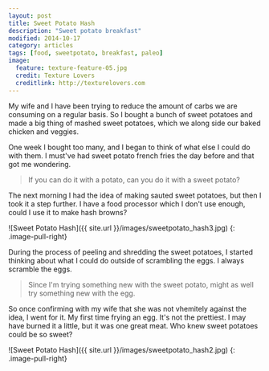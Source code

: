 ```yaml
---
layout: post
title: Sweet Potato Hash
description: "Sweet potato breakfast"
modified: 2014-10-17
category: articles
tags: [food, sweetpotato, breakfast, paleo]
image:
  feature: texture-feature-05.jpg
  credit: Texture Lovers
  creditlink: http://texturelovers.com
---
```


My wife and I have been trying to reduce the amount of carbs we are consuming on a regular basis.  So I bought a bunch of sweet potatoes and made a big thing of mashed sweet potatoes, which we along side our baked chicken and veggies.

One week I bought too many, and I began to think of what else I could do with them.  I must've had sweet potato french fries the day before and that got me wondering.

 > If you can do it with a potato, can you do it with a sweet potato?

The next morning I had the idea of making sauted sweet potatoes, but then I took it a step further.  I have a food processor which I don't use enough, could I use it to make hash browns?

![Sweet Potato Hash]({{ site.url }}/images/sweetpotato_hash3.jpg)
{: .image-pull-right}

During the process of peeling and shredding the sweet potatoes, I started thinking about what I could do outside of scrambling the eggs.  I always scramble the eggs.

 > Since I'm trying something new with the sweet potato, might as well try something new with the egg.

So once confirming with my wife that she was not vhemitely against the idea, I went for it.  My first time frying an egg.  It's not the prettiest.  I may have burned it a little, but it was one great meat.  Who knew sweet potatoes could be so sweet?

![Sweet Potato Hash]({{ site.url }}/images/sweetpotato_hash2.jpg)
{: .image-pull-right}
